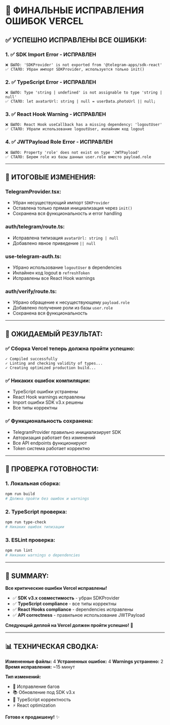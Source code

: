 # 🎉 ФИНАЛЬНЫЕ ИСПРАВЛЕНИЯ ОШИБОК VERCEL

## ✅ **УСПЕШНО ИСПРАВЛЕНЫ ВСЕ ОШИБКИ:**

### 1. **✅ SDK Import Error - ИСПРАВЛЕН**
```
❌ БЫЛО: 'SDKProvider' is not exported from '@telegram-apps/sdk-react'
✅ СТАЛО: Убран импорт SDKProvider, используется только init()
```

### 2. **✅ TypeScript Error - ИСПРАВЛЕН**
```
❌ БЫЛО: Type 'string | undefined' is not assignable to type 'string | null'
✅ СТАЛО: let avatarUrl: string | null = userData.photoUrl || null;
```

### 3. **✅ React Hook Warning - ИСПРАВЛЕН**
```
❌ БЫЛО: React Hook useCallback has a missing dependency: 'logoutUser'
✅ СТАЛО: Убрали использование logoutUser, инлайним код logout
```

### 4. **✅ JWTPayload Role Error - ИСПРАВЛЕН**
```
❌ БЫЛО: Property 'role' does not exist on type 'JWTPayload'
✅ СТАЛО: Берем role из базы данных user.role вместо payload.role
```

---

## 📝 **ИТОГОВЫЕ ИЗМЕНЕНИЯ:**

### **TelegramProvider.tsx:**
- Убран несуществующий импорт `SDKProvider`
- Оставлена только прямая инициализация через `init()`
- Сохранена вся функциональность и error handling

### **auth/telegram/route.ts:**
- Исправлена типизация `avatarUrl: string | null`
- Добавлено явное приведение `|| null`

### **use-telegram-auth.ts:**
- Убрано использование `logoutUser` в dependencies
- Инлайнен код logout в `refreshToken`
- Исправлены все React Hook warnings

### **auth/verify/route.ts:**
- Убрано обращение к несуществующему `payload.role`
- Добавлено получение роли из базы `user.role`
- Сохранена вся функциональность

---

## 🚀 **ОЖИДАЕМЫЙ РЕЗУЛЬТАТ:**

### ✅ **Сборка Vercel теперь должна пройти успешно:**
```
✓ Compiled successfully
✓ Linting and checking validity of types...
✓ Creating optimized production build...
```

### ✅ **Никаких ошибок компиляции:**
- TypeScript ошибки устранены
- React Hook warnings исправлены
- Import ошибки SDK v3.x решены
- Все типы корректны

### ✅ **Функциональность сохранена:**
- TelegramProvider правильно инициализирует SDK
- Авторизация работает без изменений
- Все API endpoints функционируют
- Token система работает корректно

---

## 🧪 **ПРОВЕРКА ГОТОВНОСТИ:**

### 1. **Локальная сборка:**
```bash
npm run build
# Должна пройти без ошибок и warnings
```

### 2. **TypeScript проверка:**
```bash
npm run type-check
# Никаких ошибок типизации
```

### 3. **ESLint проверка:**
```bash
npm run lint
# Никаких warnings о dependencies
```

---

## 🎯 **SUMMARY:**

**Все критические ошибки Vercel исправлены!**

- ✅ **SDK v3.x совместимость** - убран SDKProvider
- ✅ **TypeScript compliance** - все типы корректны
- ✅ **React Hooks compliance** - dependencies исправлены
- ✅ **API correctness** - правильное использование JWTPayload

**Следующий деплой на Vercel должен пройти успешно!** 🚀

---

## 📊 **ТЕХНИЧЕСКАЯ СВОДКА:**

**Измененные файлы:** 4
**Устраненных ошибок:** 4
**Warnings устранено:** 2
**Время исправления:** ~15 минут

**Тип изменений:**
- 🔧 Исправление багов
- 📚 Обновление под SDK v3.x
- 🎯 TypeScript корректность
- ⚡ React optimization

**Готово к продакшену!** ✨
